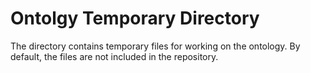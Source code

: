 # Ontolgy Temporary Directory

The directory contains temporary files for working on the ontology. By default, the files are not included in the repository.
